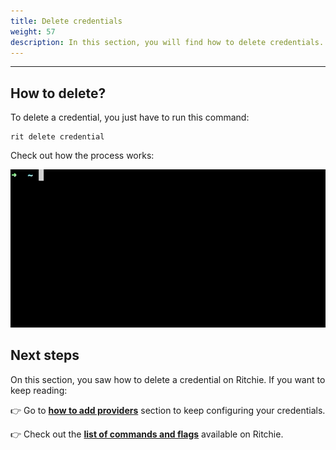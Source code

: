```yaml
---
title: Delete credentials
weight: 57
description: In this section, you will find how to delete credentials.
---
```


---

## How to delete?

To delete a credential, you just have to run this command:

```text
rit delete credential
```

Check out how the process works:

![](/docs/large-gif-814x408-.gif)

## Next steps

On this section, you saw how to delete a credential on Ritchie. If you want to keep reading: 

👉 Go to [**how to add providers**](/docs-ritchie/tutorials/credentials/how-to-add-providers/) section to keep configuring your credentials.

👉 Check out the [**list of commands and flags**](/docs-ritchie/reference/list-of-commands-and-flags/) available on Ritchie.
